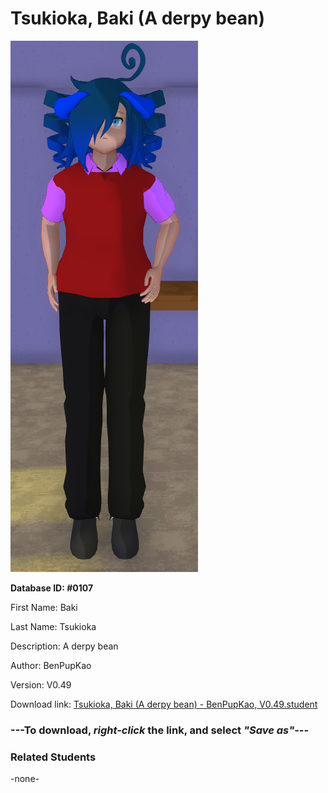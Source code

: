 # Tsukioka, Baki (A derpy bean)

<img src="../../Files/Images/Tsukioka, Baki (A derpy bean).png" title="Tsukioka, Baki (A derpy bean) - BenPupKao, V0.49">

**Database ID: #0107**

First Name: Baki

Last Name: Tsukioka

Description: A derpy bean

Author: BenPupKao

Version: V0.49

Download link: <a href="https://raw.githubusercontent.com/Arbiter1223/Daigaku-Gurashi-Custom-Students/master/Files/Student%20Files/Tsukioka%2C%20Baki%20(A%20derpy%20bean)%20-%20BenPupKao%2C%20V0.49.student">Tsukioka, Baki (A derpy bean) - BenPupKao, V0.49.student</a>

### ---**To download, _right-click_ the link, and select _"Save as"_**---

### Related Students

-none-
